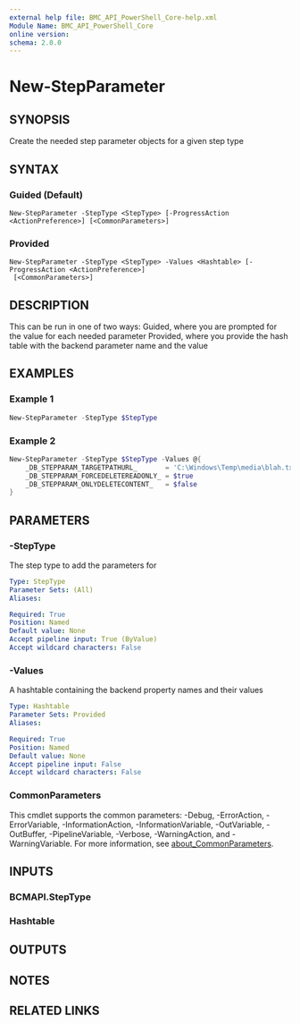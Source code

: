 ```yaml
---
external help file: BMC_API_PowerShell_Core-help.xml
Module Name: BMC_API_PowerShell_Core
online version:
schema: 2.0.0
---
```


# New-StepParameter

## SYNOPSIS

Create the needed step parameter objects for a given step type

## SYNTAX

### Guided (Default)

```text
New-StepParameter -StepType <StepType> [-ProgressAction <ActionPreference>] [<CommonParameters>]
```

### Provided

```text
New-StepParameter -StepType <StepType> -Values <Hashtable> [-ProgressAction <ActionPreference>]
 [<CommonParameters>]
```

## DESCRIPTION

This can be run in one of two ways:
	Guided, where you are prompted for the value for each needed parameter
	Provided, where you provide the hash table with the backend parameter name and the value

## EXAMPLES

### Example 1

```PowerShell
New-StepParameter -StepType $StepType
```

### Example 2

```PowerShell
New-StepParameter -StepType $StepType -Values @{
	_DB_STEPPARAM_TARGETPATHURL_	   = 'C:\Windows\Temp\media\blah.txt'
	_DB_STEPPARAM_FORCEDELETEREADONLY_ = $true
	_DB_STEPPARAM_ONLYDELETECONTENT_   = $false
}
```

## PARAMETERS

### -StepType

The step type to add the parameters for

```yaml
Type: StepType
Parameter Sets: (All)
Aliases:

Required: True
Position: Named
Default value: None
Accept pipeline input: True (ByValue)
Accept wildcard characters: False
```

### -Values

A hashtable containing the backend property names and their values

```yaml
Type: Hashtable
Parameter Sets: Provided
Aliases:

Required: True
Position: Named
Default value: None
Accept pipeline input: False
Accept wildcard characters: False
```

### CommonParameters

This cmdlet supports the common parameters: -Debug, -ErrorAction, -ErrorVariable, -InformationAction, -InformationVariable, -OutVariable, -OutBuffer, -PipelineVariable, -Verbose, -WarningAction, and -WarningVariable. For more information, see [about_CommonParameters](http://go.microsoft.com/fwlink/?LinkID=113216).

## INPUTS

### BCMAPI.StepType

### Hashtable

## OUTPUTS

## NOTES

## RELATED LINKS
